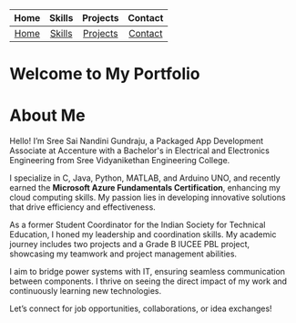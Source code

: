 
|Home|Skills|Projects|Contact|
|:--:|:--:|:--:|:--:|
|[Home](./README.md)|[Skills](./skills.md)|[Projects](./projects.md)|[Contact](./contact.md)|


# Welcome to My Portfolio

# About Me

Hello! I’m Sree Sai Nandini Gundraju, a Packaged App Development Associate at Accenture with a Bachelor's in Electrical and Electronics Engineering from Sree Vidyanikethan Engineering College.

I specialize in C, Java, Python, MATLAB, and Arduino UNO, and recently earned the **Microsoft Azure Fundamentals Certification**, enhancing my cloud computing skills. My passion lies in developing innovative solutions that drive efficiency and effectiveness.

As a former Student Coordinator for the Indian Society for Technical Education, I honed my leadership and coordination skills. My academic journey includes two projects and a Grade B IUCEE PBL project, showcasing my teamwork and project management abilities.

I aim to bridge power systems with IT, ensuring seamless communication between components. I thrive on seeing the direct impact of my work and continuously learning new technologies.

Let’s connect for job opportunities, collaborations, or idea exchanges!

